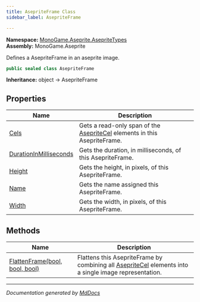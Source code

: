 ```yaml
---
title: AsepriteFrame Class
sidebar_label: AsepriteFrame

---
```


**Namespace:** [MonoGame.Aseprite.AsepriteTypes](../)  
**Assembly:** MonoGame.Aseprite

Defines a  AsepriteFrame in an aseprite image.

```csharp
public sealed class AsepriteFrame
```

**Inheritance:** object → AsepriteFrame

## Properties

| Name                                                           | Description                                                                                           |
| -------------------------------------------------------------- | ----------------------------------------------------------------------------------------------------- |
| [Cels](Properties/Cels.md)                                     | Gets a read\-only span of the [AsepriteCel](../AsepriteCel/) elements in this  AsepriteFrame. |
| [DurationInMilliseconds](Properties/DurationInMilliseconds.md) | Gets the duration, in milliseconds, of this  AsepriteFrame.                                           |
| [Height](Properties/Height.md)                                 | Gets the height, in pixels, of this  AsepriteFrame.                                                   |
| [Name](Properties/Name.md)                                     | Gets the name assigned this AsepriteFrame.                                                            |
| [Width](Properties/Width.md)                                   | Gets the width, in pixels, of this  AsepriteFrame.                                                    |

## Methods

| Name                                                      | Description                                                                                                                        |
| --------------------------------------------------------- | ---------------------------------------------------------------------------------------------------------------------------------- |
| [FlattenFrame(bool, bool, bool)](Methods/FlattenFrame.md) | Flattens this  AsepriteFrame by combining all [AsepriteCel](../AsepriteCel/) elements into a single  image representation. |

___

*Documentation generated by [MdDocs](https://github.com/ap0llo/mddocs)*
